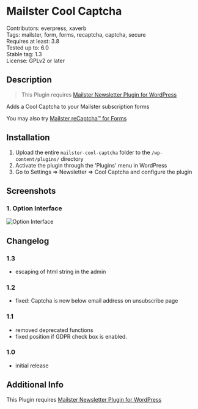 # Mailster Cool Captcha

Contributors: everpress, xaverb  
Tags: mailster, form, forms, recaptcha, captcha, secure  
Requires at least: 3.8  
Tested up to: 6.0  
Stable tag: 1.3  
License: GPLv2 or later

## Description

> This Plugin requires [Mailster Newsletter Plugin for WordPress](https://mailster.co/?utm_campaign=wporg&utm_source=wordpress.org&utm_medium=readme&utm_term=Cool+Captcha)

Adds a Cool Captcha to your Mailster subscription forms

You may also try [Mailster reCaptcha™ for Forms](https://wordpress.org/plugins/mailster-recaptcha/)

## Installation

1. Upload the entire `mailster-cool-captcha` folder to the `/wp-content/plugins/` directory
2. Activate the plugin through the 'Plugins' menu in WordPress
3. Go to Settings => Newsletter => Cool Captcha and configure the plugin

## Screenshots

### 1. Option Interface

![Option Interface](https://ps.w.org/mailster-cool-captcha/assets/screenshot-1.png)

## Changelog

### 1.3

-   escaping of html string in the admin

### 1.2

-   fixed: Captcha is now below email address on unsubscribe page

### 1.1

-   removed deprecated functions
-   fixed position if GDPR check box is enabled.

### 1.0

-   initial release

## Additional Info

This Plugin requires [Mailster Newsletter Plugin for WordPress](https://mailster.co/?utm_campaign=wporg&utm_source=wordpress.org&utm_medium=readme&utm_term=Cool+Captcha)
